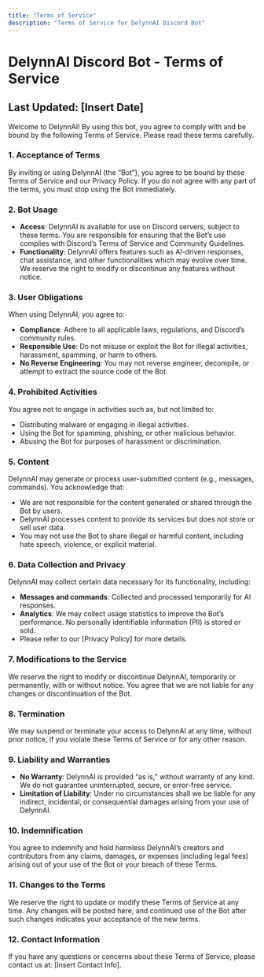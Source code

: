 ```yaml
---
title: "Terms of Service"
description: "Terms of Service for DelynnAI Discord Bot"
---
```


# DelynnAI Discord Bot - Terms of Service

## Last Updated: [Insert Date]

Welcome to DelynnAI! By using this bot, you agree to comply with and be bound by the following Terms of Service. Please read these terms carefully.

### 1. **Acceptance of Terms**
By inviting or using DelynnAI (the “Bot”), you agree to be bound by these Terms of Service and our Privacy Policy. If you do not agree with any part of the terms, you must stop using the Bot immediately.

### 2. **Bot Usage**
- **Access**: DelynnAI is available for use on Discord servers, subject to these terms. You are responsible for ensuring that the Bot’s use complies with Discord’s Terms of Service and Community Guidelines.
- **Functionality**: DelynnAI offers features such as AI-driven responses, chat assistance, and other functionalities which may evolve over time. We reserve the right to modify or discontinue any features without notice.

### 3. **User Obligations**
When using DelynnAI, you agree to:
- **Compliance**: Adhere to all applicable laws, regulations, and Discord’s community rules.
- **Responsible Use**: Do not misuse or exploit the Bot for illegal activities, harassment, spamming, or harm to others. 
- **No Reverse Engineering**: You may not reverse engineer, decompile, or attempt to extract the source code of the Bot.

### 4. **Prohibited Activities**
You agree not to engage in activities such as, but not limited to:
- Distributing malware or engaging in illegal activities.
- Using the Bot for spamming, phishing, or other malicious behavior.
- Abusing the Bot for purposes of harassment or discrimination.

### 5. **Content**
DelynnAI may generate or process user-submitted content (e.g., messages, commands). You acknowledge that:
- We are not responsible for the content generated or shared through the Bot by users.
- DelynnAI processes content to provide its services but does not store or sell user data.
- You may not use the Bot to share illegal or harmful content, including hate speech, violence, or explicit material.

### 6. **Data Collection and Privacy**
DelynnAI may collect certain data necessary for its functionality, including:
- **Messages and commands**: Collected and processed temporarily for AI responses.
- **Analytics**: We may collect usage statistics to improve the Bot’s performance. No personally identifiable information (PII) is stored or sold.
- Please refer to our [Privacy Policy] for more details.

### 7. **Modifications to the Service**
We reserve the right to modify or discontinue DelynnAI, temporarily or permanently, with or without notice. You agree that we are not liable for any changes or discontinuation of the Bot.

### 8. **Termination**
We may suspend or terminate your access to DelynnAI at any time, without prior notice, if you violate these Terms of Service or for any other reason.

### 9. **Liability and Warranties**
- **No Warranty**: DelynnAI is provided “as is,” without warranty of any kind. We do not guarantee uninterrupted, secure, or error-free service.
- **Limitation of Liability**: Under no circumstances shall we be liable for any indirect, incidental, or consequential damages arising from your use of DelynnAI.

### 10. **Indemnification**
You agree to indemnify and hold harmless DelynnAI’s creators and contributors from any claims, damages, or expenses (including legal fees) arising out of your use of the Bot or your breach of these Terms.

### 11. **Changes to the Terms**
We reserve the right to update or modify these Terms of Service at any time. Any changes will be posted here, and continued use of the Bot after such changes indicates your acceptance of the new terms.

### 12. **Contact Information**
If you have any questions or concerns about these Terms of Service, please contact us at: [Insert Contact Info].
